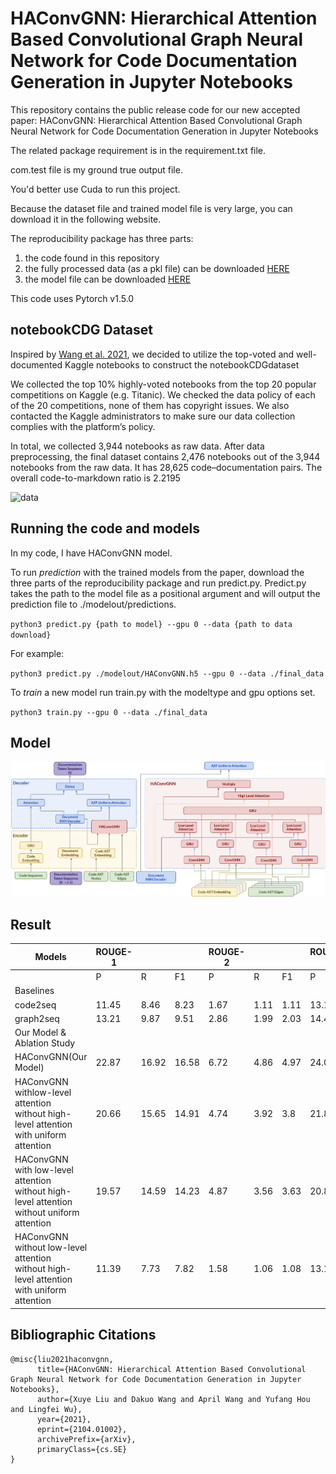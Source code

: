 # HAConvGNN: Hierarchical Attention Based Convolutional Graph Neural Network for Code Documentation Generation in Jupyter Notebooks
This repository contains the public release code for our new accepted paper: HAConvGNN: Hierarchical Attention Based Convolutional Graph Neural Network for Code Documentation Generation in Jupyter Notebooks

The related package requirement is in the requirement.txt file.

com.test file is my ground true output file.

You'd better use Cuda to run this project.

Because the dataset file and trained model file is very large, you can download it in the following website.

The reproducibility package has three parts:
1. the code found in this repository
2. the fully processed data (as a pkl file) can be downloaded [HERE](https://ibm.biz/Bdfpk6)
3. the model file can be downloaded [HERE](https://ibm.biz/BdfpkU)

This code uses Pytorch v1.5.0

## notebookCDG Dataset

Inspired by [Wang et al. 2021](https://dl.acm.org/doi/abs/10.1145/3411763.3451617), we decided to utilize the top-voted and well-documented Kaggle notebooks to construct the notebookCDGdataset 

We collected the top 10% highly-voted notebooks from the top 20 popular competitions on Kaggle (e.g. Titanic). We checked the data policy of each of the 20 competitions, none of them has copyright issues. We also contacted the Kaggle administrators to make sure our data collection complies with the platform’s policy.  

In total, we collected 3,944 notebooks as raw data. After data preprocessing, the final dataset contains 2,476 notebooks out of the 3,944 notebooks from the raw data. It has 28,625 code–documentation pairs. The overall code-to-markdown ratio is 2.2195

![data](https://user-images.githubusercontent.com/3362714/132431560-7f68606f-d0a1-4d9b-b46e-8537fd65c123.png)

## Running the code and models

In my code, I have HAConvGNN model.

To run *prediction* with the trained models from the paper, download the three parts of the reproducibility package and run predict.py. Predict.py takes the path to the model file as a positional argument and will output the prediction file to ./modelout/predictions.

`python3 predict.py {path to model} --gpu 0 --data {path to data download}`

For example:

`python3 predict.py ./modelout/HAConvGNN.h5 --gpu 0 --data ./final_data`

To *train* a new model run train.py with the modeltype and gpu options set.

`python3 train.py --gpu 0 --data ./final_data`

## Model

![avatar](/img/model.png)

## Result
| Models                       | ROUGE-1 |       |       | ROUGE-2 |      |      | ROUGE-L |       |       |
|------------------------------|---------|-------|-------|---------|------|------|---------|-------|-------|
|                              | P       | R     | F1    | P       | R    | F1   | P       | R     | F1    |
| Baselines   |
| code2seq                     | 11.45   | 8.46  | 8.23  | 1.67    | 1.11 | 1.11 | 13.13   | 10.28 | 10.24 |
| graph2seq                    | 13.21   | 9.87  | 9.51  | 2.86    | 1.99 | 2.03 | 14.46   | 11.4  | 11.18 |
| Our Model & Ablation Study   |         |       |       |         |      |      |         |       |       |
| HAConvGNN(Our Model)         | 22.87   | 16.92 | 16.58 | 6.72    | 4.86 | 4.97 | 24.03   | 18.6  | 18.54 |
| HAConvGNN   <br> withlow-level attention  <br> without high-level attention <br> with uniform attention      | 20.66   | 15.65 | 14.91 | 4.74    | 3.92 | 3.8  | 21.84   | 17.27 | 16.81 |
| HAConvGNN <br> with low-level attention  <br>  without high-level attention <br> without uniform attention  | 19.57   | 14.59 | 14.23 | 4.87    | 3.56 | 3.63 | 20.83   | 16.24 | 16.12 |
| HAConvGNN <br> without low-level attention <br> without high-level attention <br> with uniform attention      | 11.39   | 7.73  | 7.82  | 1.58    | 1.06 | 1.08 | 13.13   | 9.47  | 9.82  |

## Bibliographic Citations
```
@misc{liu2021haconvgnn,
      title={HAConvGNN: Hierarchical Attention Based Convolutional Graph Neural Network for Code Documentation Generation in Jupyter Notebooks}, 
      author={Xuye Liu and Dakuo Wang and April Wang and Yufang Hou and Lingfei Wu},
      year={2021},
      eprint={2104.01002},
      archivePrefix={arXiv},
      primaryClass={cs.SE}
}
```
